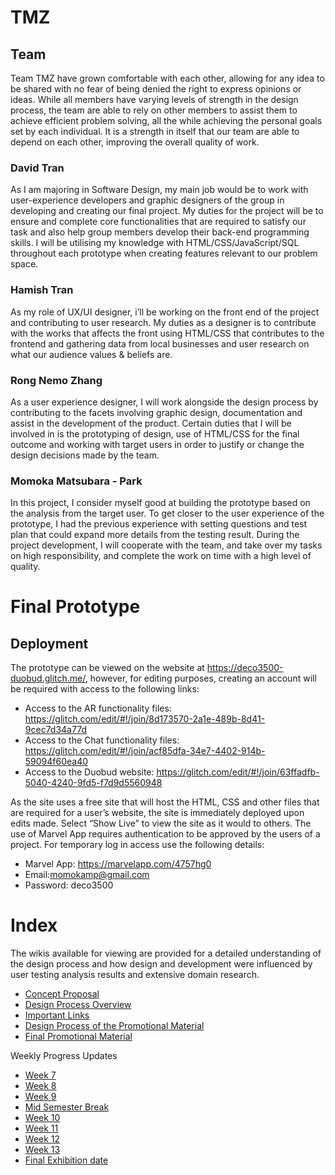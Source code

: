 # TMZ

## Team
Team TMZ have grown comfortable with each other, allowing for any idea to be shared with no fear of being denied the right to express opinions or ideas. While all members have varying levels of strength in the design process, the team are able to rely on other members to assist them to achieve efficient problem solving, all the while achieving the personal goals set by each individual. It is a strength in itself that our team are able to depend on each other, improving the overall quality of work.

### David Tran
As I am majoring in Software Design, my main job would be to work with user-experience developers and graphic designers of the group in developing and creating our final project. My duties for the project will be to ensure and complete core functionalities that are required to satisfy our task and also help group members develop their back-end programming skills. I will be utilising my knowledge with HTML/CSS/JavaScript/SQL throughout each prototype when creating features relevant to our problem space.

### Hamish Tran
As my role of UX/UI designer, i’ll be working on the front end of the project and contributing to user research. My duties as a designer is to contribute with the works that affects the front using HTML/CSS that contributes to the frontend and gathering data from local businesses and user research on what our audience values & beliefs are. 

### Rong Nemo Zhang
As a user experience designer, I will work alongside the design process by contributing to the facets involving graphic design, documentation and assist in the development of the product. Certain duties that I will be involved in is the prototyping of design, use of HTML/CSS for the final outcome and working with target users in order to justify or change the design decisions made by the team. 

### Momoka Matsubara - Park
In this project, I consider myself good at building the prototype based on the analysis from the target user. To get closer to the user experience of the prototype, I had the previous experience with setting questions and test plan that could expand more details from the testing result. During the project development, I will cooperate with the team, and take over my tasks on high responsibility, and complete the work on time with a high level of quality.

# Final Prototype

## Deployment
The prototype can be viewed on the website at https://deco3500-duobud.glitch.me/, however, for editing purposes, creating an account will be required with access to the following links:

* Access to the AR functionality files: https://glitch.com/edit/#!/join/8d173570-2a1e-489b-8d41-9cec7d34a77d
* Access to the Chat functionality files: https://glitch.com/edit/#!/join/acf85dfa-34e7-4402-914b-59094f60ea40
* Access to the Duobud website: https://glitch.com/edit/#!/join/63ffadfb-5040-4240-9fd5-f7d9d5560948

As the site uses a free site that will host the HTML, CSS and other files that are required for a user’s website, the site is immediately deployed upon edits made. Select “Show Live” to view the site as it would to others. The use of Marvel App requires authentication to be approved by the users of a project. For temporary log in access use the following details:

* Marvel App: https://marvelapp.com/4757hg0
* Email:momokamp@gmail.com
* Password: deco3500

# Index
The wikis available for viewing are provided for a detailed understanding of the design process and how design and development were influenced by user testing analysis results and extensive domain research.

* [Concept Proposal](https://github.com/deco3500-2018/TMZ/wiki/Concept-Proposal)
* [Design Process Overview](https://github.com/deco3500-2018/TMZ/wiki/Design-Process-Overview)
* [Important Links](https://github.com/deco3500-2018/TMZ/wiki/Important-Links)
* [Design Process of the Promotional Material](https://github.com/deco3500-2018/TMZ/wiki/Design-Process-%7C-Promotional-Material)
* [Final Promotional Material](https://github.com/deco3500-2018/TMZ/wiki/Final-Promotional-Material-Design)

Weekly Progress Updates
* [Week 7](https://github.com/deco3500-2018/TMZ/wiki/Week-7-%7C-Feedback-and-Progress-Update)
* [Week 8](https://github.com/deco3500-2018/TMZ/wiki/Week-8-%7C-Feedback-and-Progress-Update)
* [Week 9](https://github.com/deco3500-2018/TMZ/wiki/Week-9-%7C-Progress-Update)
* [Mid Semester Break](https://github.com/deco3500-2018/TMZ/wiki/Mid-Semester-Break)
* [Week 10](https://github.com/deco3500-2018/TMZ/wiki/Week-10-%7C-Feedback-and-Progress-Update)
* [Week 11](https://github.com/deco3500-2018/TMZ/wiki/Week-11-%7C-Progress-Update-&-Stand-Up)
* [Week 12](https://github.com/deco3500-2018/TMZ/wiki/Week-12-%7C-Progress-Update)
* [Week 13](https://github.com/deco3500-2018/TMZ/wiki/Week-13-%7C-Design-and-Final-Progress-Update)
* [Final Exhibition date](https://github.com/deco3500-2018/TMZ/wiki/Week-13-%7C-Final-Exhibition)
